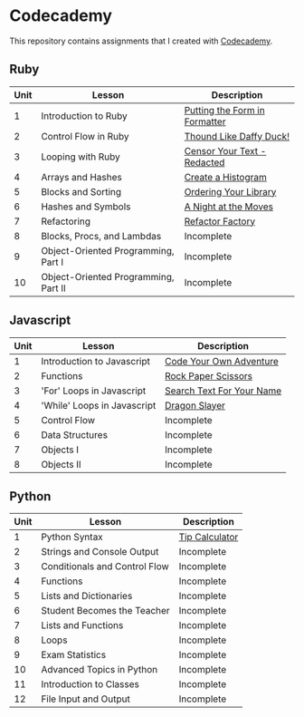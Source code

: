 # Codecademy
This repository contains assignments that I created with [Codecademy](https://www.codecademy.com/learn).

## Ruby
Unit | Lesson | Description
----------|---------|-----------
1 | Introduction to Ruby | [Putting the Form in Formatter](ruby/formatting.rb)
2 | Control Flow in Ruby | [Thound Like Daffy Duck!](ruby/daffy-duck.rb)
3 | Looping with Ruby | [Censor Your Text - Redacted](ruby/redacted.rb)
4 | Arrays and Hashes | [Create a Histogram](ruby/histogram.rb)
5 | Blocks and Sorting | [Ordering Your Library ](ruby/ordering-your-library.rb)
6 | Hashes and Symbols | [A Night at the Moves](ruby/a-night-at-the-movies.rb)
7 | Refactoring | [Refactor Factory](ruby/refactor-factory.rb)
8 | Blocks, Procs, and Lambdas | Incomplete
9 | Object-Oriented Programming, Part I | Incomplete
10 | Object-Oriented Programming, Part II | Incomplete

## Javascript
Unit | Lesson | Description
---------|---------|----------
1 | Introduction to Javascript | [Code Your Own Adventure](javascript/code-your-own-adventure.js)
2 | Functions | [Rock Paper Scissors](javascript/rock-paper-scissors.js)
3 | 'For' Loops in Javascript | [Search Text For Your Name](javascript/seach-text-for-name.js)
4 | 'While' Loops in Javascript | [Dragon Slayer](javascript/dragon-slayer.js)
5 | Control Flow | Incomplete
6 | Data Structures | Incomplete
7 | Objects I | Incomplete
8 | Objects II | Incomplete

## Python
Unit | Lesson | Description
----------|---------|-----------
1 | Python Syntax | [Tip Calculator](python/tip-calculator.py)
2 | Strings and Console Output | Incomplete
3 | Conditionals and Control Flow | Incomplete
4 | Functions | Incomplete
5 | Lists and Dictionaries | Incomplete
6 | Student Becomes the Teacher | Incomplete
7 | Lists and Functions | Incomplete
8 | Loops | Incomplete
9 | Exam Statistics | Incomplete
10 | Advanced Topics in Python | Incomplete
11 | Introduction to Classes | Incomplete
12 | File Input and Output | Incomplete

